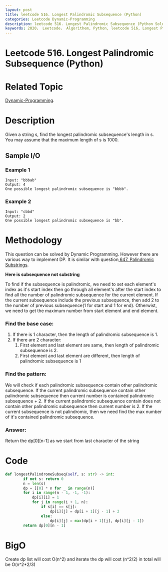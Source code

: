 ```yaml
---
layout: post
title: leetcode 516. Longest Palindromic Subsequence (Python)
categories: Leetcode Dynamic-Programming
description: leetcode 516. Longest Palindromic Subsequence (Python Solution)
keywords: 2020， Leetcode， Algorithem, Python, leetcode 516, Longest Palindromic Subsequence, zhenyu, Dynamic Programming, DP
---
```


# Leetcode 516. Longest Palindromic Subsequence (Python)

# Related Topic
<a href="/categories/#Dynamic-Programming" target="_blank"> Dynamic-Programming</a>.

# Description
Given a string s, find the longest palindromic subsequence's length in s. You may assume that the maximum length of s is 1000.


## Sample I/O
### Example 1
```
Input: "bbbab"
Output: 4
One possible longest palindromic subsequence is "bbbb".
```

### Example 2
```
Input: "cbbd"
Output: 2
One possible longest palindromic subsequence is "bb".
```

# Methodology
This question can be solved by Dynamic Programming. However there are various way to implement DP. It is similar with question<a href="/2020/03/01/lc647/" target="_blank"> 647. Palindromic Substrings</a>.

**Here is subsequence not substring**

To find if the subsequence is palindromic, we need to set each element's index as it's start index then go through all element's after the start index to find all the number of palindromic subsequence for the current element. If the current subsequence include the previous subsequence, then add 2 to the number of previous subsequence(1 for start and 1 for end). Otherwist, we need to get the maximum number from start element and end element.

### Find the base case:
   1. If there is 1 character, then the length of palindromic subsequence is 1.
   2. If there are 2 character:
      1. First element and last element are same, then length of palindromic subsequence is 2.
      2. First element and last element are different, then length of palindromic subsequence is 1


### Find the pattern:
   
We will check if each palindromic subsequence contain other palindromic subsequence. If the current palindromic subsequence contain other palindromic subsequence then current number is contained palindromic subsequence + 2. If the current palindromic subsequence contain does not contain other palindromic subsequence then current number is 2. If the current subsequence is not palindromic, then we need find the max number of it's contained
palindromic subsequence.

### Answer:
   
Return the dp[0][n-1] as we start from last character of the string

# Code
```python
def longestPalindromeSubseq(self, s: str) -> int:
        if not s: return 0
        n = len(s)
        dp = [[0] * n for _ in range(n)]
        for i in range(n - 1, -1, -1):
            dp[i][i] = 1
            for j in range(i + 1, n):
                if s[i] == s[j]:
                    dp[i][j] = dp[i + 1][j - 1] + 2
                else:
                    dp[i][j] = max(dp[i + 1][j], dp[i][j - 1])
        return dp[0][n - 1]
```

# BigO
Create dp list will cost O(n^2) and iterate the dp will cost (n^2/2) in total will be O(n^2*2/3)


